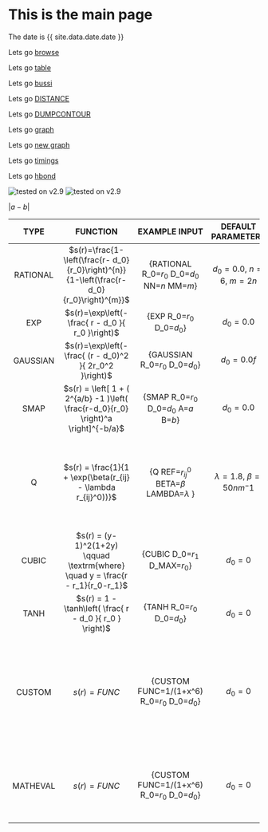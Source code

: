 # This is the main page

The date is {{ site.data.date.date }}

Lets go [browse](browse.md)

Lets go [table](table.md)

Lets go [bussi](https://gtribello.github.io/test-nest-tables/browse.html?search=bussi)

Lets go [DISTANCE](DISTANCE.md)

Lets go [DUMPCONTOUR](DUMCONTOUR.md)

Lets go [graph](summarygraph.md)

Lets go [new graph](test-graph-width.md)

Lets go [timings](timings.md)

Lets go [hbond](check-bond.md)

<img src="https://img.shields.io/badge/v2.9-fail 0%25-green.svg" alt="tested on v2.9" />

<img src="https://img.shields.io/badge/v2.9-failed-red.svg" alt="tested on v2.9" />

$\vert a - b \vert$ 

| TYPE | FUNCTION | EXAMPLE INPUT | DEFAULT PARAMETERS | NOTES
|:----:|:--------:|:-------------:|:------------------:|:------------------:|
| RATIONAL |  $s(r)=\frac{1-\left(\frac{r- d_0}{r_0}\right)^{n}}{1-\left(\frac{r-d_0}{r_0}\right)^{m}}$ | \{RATIONAL R_0=$r_0$ D_0=$d_0$ NN=$n$ MM=$m$\} | $d_0=0.0$, $n=6$, $m=2n$ | This is the most commonly used function and is highly optimised |
| EXP | $s(r)=\exp\left(-\frac{ r - d_0 }{ r_0 }\right)$ | {EXP  R_0=$r_0$ D_0=$d_0$} | $d_0=0.0$ | |
| GAUSSIAN | $s(r)=\exp\left(-\frac{ (r - d_0)^2 }{ 2r_0^2 }\right)$ | {GAUSSIAN R_0=$r_0$ D_0=$d_0$} | $d_0=0.0f$ | |
| SMAP | $s(r) = \left[ 1 + ( 2^{a/b} -1 )\left( \frac{r-d_0}{r_0} \right)^a \right]^{-b/a}$ | {SMAP R_0=$r_0$ D_0=$d_0$ A=$a$ B=$b$} | $d_0=0.0$ | |
| Q | $s(r) = \frac{1}{1 + \exp(\beta(r_{ij} - \lambda r_{ij}^0))}$ | {Q REF=$r_{ij}^0$ BETA=$\beta$ LAMBDA=$\lambda$ } | $\lambda=1.8$, $\beta=50 nm^-1$ | You should use the default parameters here for all atom models  For a coarse grained model use $\lambda=1.5$, $\beta=50 nm^-1$ instead. }
| CUBIC | $s(r) = (y-1)^2(1+2y) \qquad \textrm{where} \quad y = \frac{r - r_1}{r_0-r_1}$ | {CUBIC D_0=$r_1$ D_MAX=$r_0$} | $d_0=0$ | |
| TANH | $s(r) = 1 - \tanh\left( \frac{ r - d_0 }{ r_0 } \right)$ | {TANH R_0=$r_0$ D_0=$d_0$} | $d_0=0$ | |
| CUSTOM | $s(r) = FUNC$ | {CUSTOM FUNC=1/(1+x^6) R_0=$r_0$ D_0=$d_0$} | $d_0=0$ | The input to the FUNC keyword can be written in terms of x or x2=$x^2$. Using x2 allows you to avoid the computationally-expensive square root operation. |
| MATHEVAL | $s(r) = FUNC$ | {CUSTOM FUNC=1/(1+x^6) R_0=$r_0$ D_0=$d_0$} | $d_0=0$ | This is equivalent to CUSTOM above and is included to ensure backwards compatibility |
